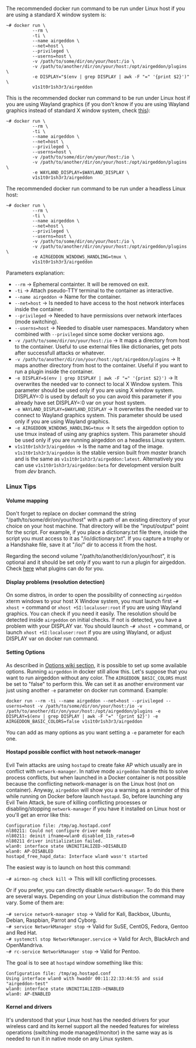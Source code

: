 The recommended docker run command to be run under Linux host if you are using a standard X window system is:

```
~# docker run \
          --rm \
          -ti \
          --name airgeddon \
          --net=host \
          --privileged \
          --userns=host \
          -v /path/to/some/dir/on/your/host:/io \
          -v /path/to/another/dir/on/your/host:/opt/airgeddon/plugins \
          -e DISPLAY="$(env | grep DISPLAY | awk -F "=" '{print $2}')" \
          v1s1t0r1sh3r3/airgeddon
```

This is the recommended docker run command to be run under Linux host if you are using Wayland graphics (if you don't know if you are using Wayland graphics instead of standard X window system, check [this](https://github.com/v1s1t0r1sh3r3/airgeddon/wiki/Wayland)):

```
~# docker run \
          --rm \
          -ti \
          --name airgeddon \
          --net=host \
          --privileged \
          --userns=host \
          -v /path/to/some/dir/on/your/host:/io \
          -v /path/to/another/dir/on/your/host:/opt/airgeddon/plugins \
          -e WAYLAND_DISPLAY=$WAYLAND_DISPLAY \
          v1s1t0r1sh3r3/airgeddon
```

The recommended docker run command to be run under a headless Linux host:

```
~# docker run \
          --rm \
          -ti \
          --name airgeddon \
          --net=host \
          --privileged \
          --userns=host \
          -v /path/to/some/dir/on/your/host:/io \
          -v /path/to/another/dir/on/your/host:/opt/airgeddon/plugins \
          -e AIRGEDDON_WINDOWS_HANDLING=tmux \
          v1s1t0r1sh3r3/airgeddon
```

Parameters explanation:

 - `--rm` &#8594; Ephemeral containter. It will be removed on exit.
 - `-ti` &#8594; Attach pseudo-TTY terminal to the container as interactive.
 - `--name airgeddon` &#8594; Name for the container.
 - `--net=host` &#8594; Is needed to have access to the host network interfaces inside the container.
 - `--privileged` &#8594; Needed to have permissions over network interfaces (mode switching).
 - `--userns=host` &#8594; Needed to disable user namespaces. Mandatory when combined with `--privileged` since some docker versions ago.
 - `-v /path/to/some/dir/on/your/host:/io` &#8594; It maps a directory from host to the container. Useful to use external files like dictionaries, get pots after successfull attacks or whatever.
 - `-v /path/to/another/dir/on/your/host:/opt/airgeddon/plugins` &#8594; It maps another directory from host to the container. Useful if you want to run a plugin inside the container.
 - `-e DISPLAY=$(env | grep DISPLAY | awk -F "=" '{print $2}')` &#8594; It overwrites the needed var to connect to local X Window system. This parameter should be used only if you are using X window system. DISPLAY=:0 is used by default so you can avoid this parameter if you already have set DISPLAY=:0 var on your host system.
 - `-e WAYLAND_DISPLAY=$WAYLAND_DISPLAY` &#8594; It overwrites the needed var to connect to Wayland graphics system. This parameter should be used only if you are using Wayland graphics.
 - `-e AIRGEDDON_WINDOWS_HANDLING=tmux` &#8594; It sets the airgeddon option to use tmux instead of using any graphics system. This parameter should be used only if you are running airgeddon on a headless Linux system.
 - `v1s1t0r1sh3r3/airgeddon` &#8594; Is the name and tag of the image. `v1s1t0r1sh3r3/airgeddon` is the stable version built from _master_ branch and is the same as `v1s1t0r1sh3r3/airgeddon:latest`. Alternatively you can use `v1s1t0r1sh3r3/airgeddon:beta` for development version built from _dev_ branch.

### Linux Tips

#### Volume mapping

Don't forget to replace on docker command the string "/path/to/some/dir/on/your/host" with a path of an existing directory of your choice on your host machine. That directory will be the "input/output" point for the script. For example, if you place a dictionary.txt file there, inside the script you must access to it as "/io/dictionary.txt". If you capture a trophy or a Handshake file, save it at "/io/" dir to access it from the host.

Regarding the second volume "/path/to/another/dir/on/your/host", it is optional and it should be set only if you want to run a plugin for airgeddon. Check [here](https://github.com/v1s1t0r1sh3r3/airgeddon/wiki/Plugins%20System) what plugins can do for you.

#### Display problems (resolution detection)

On some distros, in order to open the possibility of connecting `airgeddon` xterm windows to your host X Window system, you must launch first `~# xhost +` command or `xhost +SI:localuser:root` if you are using Wayland graphics. You can check if you need it easily. The resolution should be detected inside `airgeddon` on initial checks. If not is detected, you have a problem with your DISPLAY var. You should launch `~# xhost +` command, or launch `xhost +SI:localuser:root` if you are using Wayland, or adjust DISPLAY var on docker run command.

#### Setting Options

As described in [Options wiki section](https://github.com/v1s1t0r1sh3r3/airgeddon/wiki/Options), it is possible to set up some available options. Running `airgeddon` in docker still allow this. Let's suppose that you want to run airgeddon without any color. The `AIRGEDDON_BASIC_COLORS` must be set to "false" to perform this. We can set it as another environment var just using another `-e` parameter on docker run command. Example:

`docker run --rm -ti --name airgeddon --net=host --privileged --userns=host -v /path/to/some/dir/on/your/host:/io -v /path/to/another/dir/on/your/host:/opt/airgeddon/plugins -e DISPLAY=$(env | grep DISPLAY | awk -F "=" '{print $2}') -e AIRGEDDON_BASIC_COLORS=false v1s1t0r1sh3r3/airgeddon`

You can add as many options as you want setting a `-e` parameter for each one.

#### Hostapd possible conflict with host network-manager

Evil Twin attacks are using `hostapd` to create fake AP which usually are in conflict with `network-manager`. In native mode `airgeddon` handle this to solve process conflicts, but when launched in a Docker container is not possible because the conflicting network-manager is on the Linux host (not on container). Anyway, `airgeddon` will show you a warning as a reminder of this while running on Docker before launch `hostapd`. So, before launching any Evil Twin Attack, be sure of killing conflicting processes or disabling/stopping `network-manager` if you have it installed on Linux host or you'll get an error like this:

    Configuration file: /tmp/ag.hostapd.conf
    nl80211: Could not configure driver mode
    nl80211: deinit ifname=wlan0 disabled_11b_rates=0
    nl80211 driver initialization failed.
    wlan0: interface state UNINITIALIZED->DISABLED
    wlan0: AP-DISABLED 
    hostapd_free_hapd_data: Interface wlan0 wasn't started

The easiest way is to launch on host this command:

`~# airmon-ng check kill` &#8594; This will kill conflicting processes.

Or if you prefer, you can directly disable `network-manager`. To do this there are several ways. Depending on your Linux distribution the command may vary. Some of them are:

`~# service network-manager stop` &#8594; Valid for Kali, Backbox, Ubuntu, Debian, Raspbian, Parrot and Cyborg.<br/>
`~# service NetworkManager stop` &#8594; Valid for SuSE, CentOS, Fedora, Gentoo and Red Hat.<br/>
`~# systemctl stop NetworkManager.service` &#8594; Valid for Arch, BlackArch and OpenMandriva.<br/>
`~# rc-service NetworkManager stop` &#8594; Valid for Pentoo.<br/>

The goal is to see at `hostapd` window something like this:

    Configuration file: /tmp/ag.hostapd.conf
    Using interface wlan0 with hwaddr 00:11:22:33:44:55 and ssid "airgeddon-test"
    wlan0: interface state UNINITIALIZED->ENABLED
    wlan0: AP-ENABLED

#### Kernel and drivers

It's understood that your Linux host has the needed drivers for your wireless card and its kernel support all the needed features for wireless operations (switching mode managed/monitor) in the same way as is needed to run it in native mode on any Linux system.